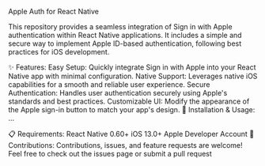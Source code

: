 Apple Auth for React Native

This repository provides a seamless integration of Sign in with Apple authentication within React Native applications. It includes a simple and secure way to implement Apple ID-based authentication, following best practices for iOS development.

✨ Features:
Easy Setup: Quickly integrate Sign in with Apple into your React Native app with minimal configuration.
Native Support: Leverages native iOS capabilities for a smooth and reliable user experience.
Secure Authentication: Handles user authentication securely using Apple's standards and best practices.
Customizable UI: Modify the appearance of the Apple sign-in button to match your app's design.
🚀 Installation & Usage:
...

📋 Requirements:
React Native 0.60+
iOS 13.0+
Apple Developer Account
🤝 Contributions:
Contributions, issues, and feature requests are welcome! Feel free to check out the issues page or submit a pull request
